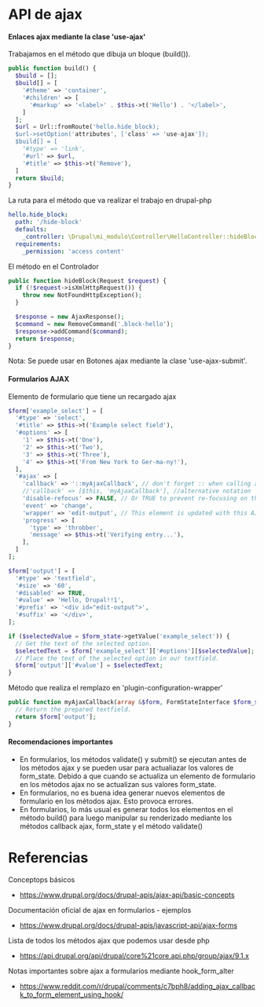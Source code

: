 API de ajax
========

#### Enlaces ajax mediante la clase 'use-ajax'
Trabajamos en el método que dibuja un bloque (build()).
```php
public function build() {
  $build = [];
  $build[] = [
    '#theme' => 'container',
    '#children' => [
      '#markup' => '<label>' . $this->t('Hello') . '</label>',
    ]
  ];
  $url = Url::fromRoute('hello.hide_block);
  $url->setOption('attributes', ['class' => 'use-ajax']);
  $build[] = [
    '#type' => 'link',
    '#url' => $url,
    '#title' => $this->t('Remove'),
  ]
  return $build; 
}
```

La ruta para el método que va realizar el trabajo en drupal-php
```yml
hello.hide_block:
  path: '/hide-block'
  defaults:
    _controller: \Drupal\mi_modulo\Controller\HelloController::hideBlock
  requirements:
    _permission: 'access content'  
```

El método en el Controlador
```php
public function hideBlock(Request $request) {
  if (!$request->isXmlHttpRequest()) {
    throw new NotFoundHttpException();
  }

  $response = new AjaxResponse();
  $command = new RemoveCommand('.block-hello');
  $response->addCommand($command);
  return $response;
}
```

Nota: Se puede usar en Botones ajax mediante la clase 'use-ajax-submit'.

#### Formularios AJAX

Elemento de formulario que tiene un recargado ajax
```php
$form['example_select'] = [
  '#type' => 'select',
  '#title' => $this->t('Example select field'),
  '#options' => [
    '1' => $this->t('One'),
    '2' => $this->t('Two'),
    '3' => $this->t('Three'),
    '4' => $this->t('From New York to Ger-ma-ny!'),
  ],
  '#ajax' => [
    'callback' => '::myAjaxCallback', // don't forget :: when calling a class method.
    //'callback' => [$this, 'myAjaxCallback'], //alternative notation
    'disable-refocus' => FALSE, // Or TRUE to prevent re-focusing on the triggering element.
    'event' => 'change',
    'wrapper' => 'edit-output', // This element is updated with this AJAX callback.
    'progress' => [
      'type' => 'throbber',
      'message' => $this->t('Verifying entry...'),
    ],
  ]
];

$form['output'] = [
  '#type' => 'textfield',
  '#size' => '60',
  '#disabled' => TRUE,
  '#value' => 'Hello, Drupal!!1',
  '#prefix' => '<div id="edit-output">',
  '#suffix' => '</div>',
];

if ($selectedValue = $form_state->getValue('example_select')) {
  // Get the text of the selected option.
  $selectedText = $form['example_select']['#options'][$selectedValue];
  // Place the text of the selected option in our textfield.
  $form['output']['#value'] = $selectedText;
}
```

Método que realiza el remplazo en 'plugin-configuration-wrapper'
```php
public function myAjaxCallback(array &$form, FormStateInterface $form_state) {
  // Return the prepared textfield.
  return $form['output'];
}

```
#### Recomendaciones importantes
- En formularios, los métodos validate() y submit() se ejecutan antes de los métodos ajax y se pueden usar para actualiazar los valores de form_state. Debido a que cuando se actualiza un elemento de formulario en los métodos ajax no se actualizan sus valores form_state.
- En formularios, no es buena idea generar nuevos elementos de formulario en los métodos ajax. Esto provoca errores.
- En formularios, lo más usual es generar todos los elementos en el método build() para luego manipular su renderizado mediante los métodos callback ajax, form_state y el método validate()

Referencias
===
Conceptops básicos
- https://www.drupal.org/docs/drupal-apis/ajax-api/basic-concepts

Documentación oficial de ajax en formularios - ejemplos
- https://www.drupal.org/docs/drupal-apis/javascript-api/ajax-forms

Lista de todos los métodos ajax que podemos usar desde php
- https://api.drupal.org/api/drupal/core%21core.api.php/group/ajax/9.1.x


Notas importantes sobre ajax a formularios mediante hook_form_alter
- https://www.reddit.com/r/drupal/comments/c7bph8/adding_ajax_callback_to_form_element_using_hook/